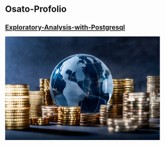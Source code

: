 # Osato-Profolio
## [Exploratory-Analysis-with-Postgresql](https://github.com/osatoi/Exploratory-Analysis-with-Postgresql-)

![](worldbank)

